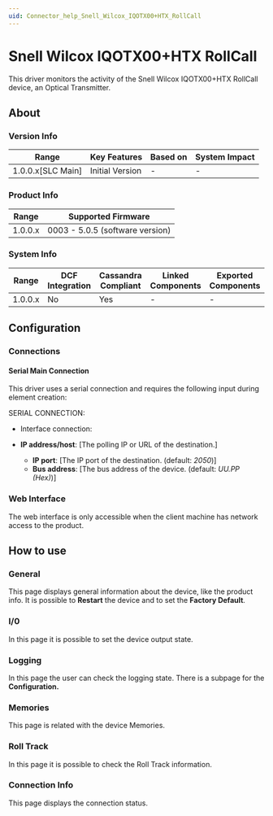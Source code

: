 ```yaml
---
uid: Connector_help_Snell_Wilcox_IQOTX00+HTX_RollCall
---
```


# Snell Wilcox IQOTX00+HTX RollCall

This driver monitors the activity of the Snell Wilcox IQOTX00+HTX RollCall device, an Optical Transmitter.

## About

### Version Info

| **Range**           | **Key Features** | **Based on** | **System Impact** |
|---------------------|------------------|--------------|-------------------|
| 1.0.0.x\[SLC Main\] | Initial Version  | \-           | \-                |

### Product Info

| **Range** | **Supported Firmware**          |
|-----------|---------------------------------|
| 1.0.0.x   | 0003 - 5.0.5 (software version) |

### System Info

| **Range** | **DCF Integration** | **Cassandra Compliant** | **Linked Components** | **Exported Components** |
|-----------|---------------------|-------------------------|-----------------------|-------------------------|
| 1.0.0.x   | No                  | Yes                     | \-                    | \-                      |

## Configuration

### Connections

#### Serial Main Connection

This driver uses a serial connection and requires the following input during element creation:

SERIAL CONNECTION:

- Interface connection:

- **IP address/host**: \[The polling IP or URL of the destination.\]
  - **IP port**: \[The IP port of the destination. (default: *2050*)\]
  - **Bus address**: \[The bus address of the device. (default: *UU.PP (Hex)*)\]

### Web Interface

The web interface is only accessible when the client machine has network access to the product.

## How to use

### General

This page displays general information about the device, like the product info. It is possible to **Restart** the device and to set the **Factory Default**.

### I/0

In this page it is possible to set the device output state.

### Logging

In this page the user can check the logging state. There is a subpage for the **Configuration.**

### Memories

This page is related with the device Memories.

### Roll Track

In this page it is possible to check the Roll Track information.

### Connection Info

This page displays the connection status.
